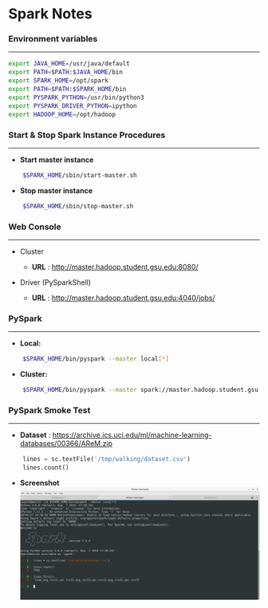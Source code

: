 # Spark Notes


### Environment variables
___
```bash
export JAVA_HOME=/usr/java/default
export PATH=$PATH:$JAVA_HOME/bin
export SPARK_HOME=/opt/spark
export PATH=$PATH:$SPARK_HOME/bin
export PYSPARK_PYTHON=/usr/bin/python3
export PYSPARK_DRIVER_PYTHON=ipython
export HADOOP_HOME=/opt/hadoop
```

### Start & Stop Spark Instance Procedures
___

+ **Start master instance**
```bash
    $SPARK_HOME/sbin/start-master.sh
```

+ **Stop master instance**
```bash
    $SPARK_HOME/sbin/stop-master.sh
```

### Web Console
___
+ Cluster
    + **URL** : http://master.hadoop.student.gsu.edu:8080/

+ Driver (PySparkShell)
    + **URL** : http://master.hadoop.student.gsu.edu:4040/jobs/


### PySpark 
___
+ **Local:** 
```bash
    $SPARK_HOME/bin/pyspark --master local[*]
```

+ **Cluster:** 
```bash
    $SPARK_HOME/bin/pyspark --master spark://master.hadoop.student.gsu.edu:7077
```

### PySpark Smoke Test
___
+ **Dataset** : https://archive.ics.uci.edu/ml/machine-learning-databases/00366/AReM.zip

```python
    lines = sc.textFile('/tmp/walking/dataset.csv')
    lines.count()
```

+ **Screenshot**
![screenshot](assignments/1/resources/screenshot.png)